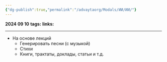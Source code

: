 ```yaml
---
{"dg-publish":true,"permalink":"/advaytaorg/Modals/ИИ/ИИ/"}
---
```


**2024 09 10**
**tags:**
**links:** 

---
- На основе лекций
	- Генерировать песни (с музыкой)
	- Стихи
	- Книги, трактаты, доклады, статьи и т.д.
